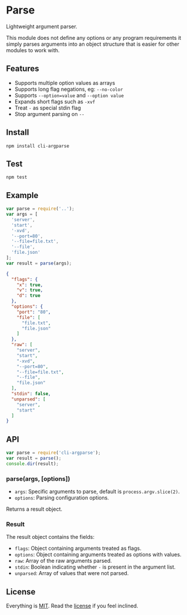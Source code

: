# Parse

Lightweight argument parser.

This module does not define any options or any program requirements it simply parses arguments into an object structure that is easier for other modules to work with.

## Features

* Supports multiple option values as arrays
* Supports long flag negations, eg: `--no-color`
* Supports `--option=value` and `--option value`
* Expands short flags such as `-xvf`
* Treat `-` as special stdin flag
* Stop argument parsing on `--`

## Install

```
npm install cli-argparse
```

## Test

```
npm test
```

## Example

```javascript
var parse = require('..');
var args = [
  'server',
  'start',
  '-xvd',
  '--port=80',
  '--file=file.txt',
  '--file',
  'file.json'
];
var result = parse(args);
```

```json
{
  "flags": {
    "x": true,
    "v": true,
    "d": true
  },
  "options": {
    "port": "80",
    "file": [
      "file.txt",
      "file.json"
    ]
  },
  "raw": [
    "server",
    "start",
    "-xvd",
    "--port=80",
    "--file=file.txt",
    "--file",
    "file.json"
  ],
  "stdin": false,
  "unparsed": [
    "server",
    "start"
  ]
}
```

## API

```javascript
var parse = require('cli-argparse');
var result = parse();
console.dir(result);
```

### parse(args, [options])

* `args`: Specific arguments to parse, default is `process.argv.slice(2)`.
* `options`: Parsing configuration options.

Returns a result object.

### Result

The result object contains the fields:

* `flags`: Object containing arguments treated as flags.
* `options`: Object containing arguments treated as options with values.
* `raw`: Array of the raw arguments parsed. 
* `stdin`: Boolean indicating whether `-` is present in the argument list.
* `unparsed`: Array of values that were not parsed.

## License

Everything is [MIT](http://en.wikipedia.org/wiki/MIT_License). Read the [license](/LICENSE) if you feel inclined.
